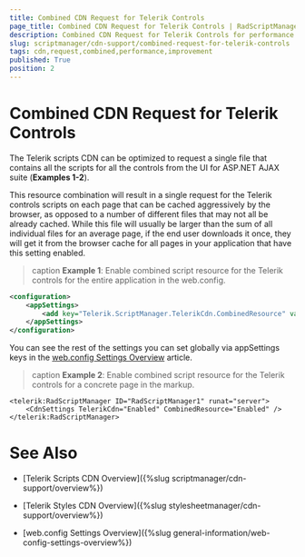 ```yaml
---
title: Combined CDN Request for Telerik Controls
page_title: Combined CDN Request for Telerik Controls | RadScriptManager for ASP.NET AJAX Documentation
description: Combined CDN Request for Telerik Controls for performance improvement
slug: scriptmanager/cdn-support/combined-request-for-telerik-controls
tags: cdn,request,combined,performance,improvement
published: True
position: 2
---
```


# Combined CDN Request for Telerik Controls

The Telerik scripts CDN can be optimized to request a single file that contains all the scripts for all the controls from the UI for ASP.NET AJAX suite (**Examples 1-2**).

This resource combination will result in a single request for the Telerik controls scripts on each page that can be cached aggressively by the browser, as opposed to a number of different files that may not all be already cached. While this file will usually be larger than the sum of all individual files for an average page, if the end user downloads it once, they will get it from the browser cache for all pages in your application that have this setting enabled.

>caption **Example 1**: Enable combined script resource for the Telerik controls for the entire application in the web.config.

````XML
<configuration>
    <appSettings>
        <add key="Telerik.ScriptManager.TelerikCdn.CombinedResource" value="Enabled" />
    </appSettings>
</configuration>
````

You can see the rest of the settings you can set globally via appSettings keys in the [web.config Settings Overview](/general-information/web-config-settings-overview#control-properties-you-can-set-from-the-webconfig) article.

>caption **Example 2**: Enable combined script resource for the Telerik controls for a concrete page in the markup.

````ASP.NET
<telerik:RadScriptManager ID="RadScriptManager1" runat="server">
	<CdnSettings TelerikCdn="Enabled" CombinedResource="Enabled" />
</telerik:RadScriptManager>
````




# See Also

 * [Telerik Scripts CDN Overview]({%slug scriptmanager/cdn-support/overview%})

 * [Telerik Styles CDN Overview]({%slug stylesheetmanager/cdn-support/overview%})

 * [web.config Settings Overview]({%slug general-information/web-config-settings-overview%}) 